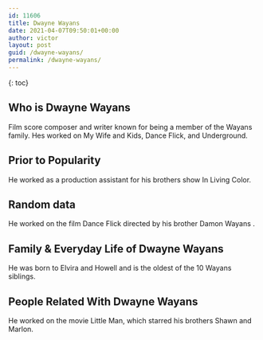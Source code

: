 ```yaml
---
id: 11606
title: Dwayne Wayans
date: 2021-04-07T09:50:01+00:00
author: victor
layout: post
guid: /dwayne-wayans/
permalink: /dwayne-wayans/
---
```



{: toc}


## Who is Dwayne Wayans



Film score composer and writer known for being a member of the Wayans family. Hes worked on My Wife and Kids, Dance Flick, and Underground.

                
                
                
## Prior to Popularity



He worked as a production assistant for his brothers show In Living Color.

                
                
                
## Random data



He worked on the film Dance Flick directed by his brother Damon Wayans .

                
                
                
## Family & Everyday Life of Dwayne Wayans



He was born to Elvira and Howell and is the oldest of the 10 Wayans siblings.

                
                
                
## People Related With Dwayne Wayans



He worked on the movie Little Man, which starred his brothers Shawn and Marlon.

                
              
            
          
          
          